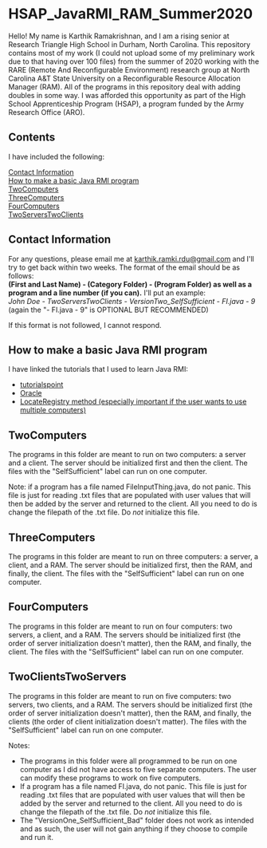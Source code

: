 # HSAP_JavaRMI_RAM_Summer2020
Hello! My name is Karthik Ramakrishnan, and I am a rising senior at Research Triangle High School in Durham, North Carolina. This repository contains most of my work (I could not upload some of my preliminary work due to that having over 100 files) from the summer of 2020 working with the RARE (Remote And Reconfigurable Environment) research group at North Carolina A&T State University on a Reconfigurable Resource Allocation Manager (RAM). All of the programs in this repository deal with adding doubles in some way. I was afforded this opportunity as part of the High School Apprenticeship Program (HSAP), a program funded by the Army Research Office (ARO).

## Contents
I have included the following: <br/>

[Contact Information](https://github.com/K-Ramki/HSAP_JavaRMI_RAM_Summer2020#contact-information) <br/>
[How to make a basic Java RMI program](https://github.com/K-Ramki/HSAP_JavaRMI_RAM_Summer2020#how-to-make-a-basic-java-rmi-program) <br/>
[TwoComputers](https://github.com/K-Ramki/HSAP_JavaRMI_RAM_Summer2020#twocomputers) <br/>
[ThreeComputers](https://github.com/K-Ramki/HSAP_JavaRMI_RAM_Summer2020#threecomputers) <br/>
[FourComputers](https://github.com/K-Ramki/HSAP_JavaRMI_RAM_Summer2020#fourcomputers) <br/>
[TwoServersTwoClients](https://github.com/K-Ramki/HSAP_JavaRMI_RAM_Summer2020#twoclientstwoservers)

## Contact Information
For any questions, please email me at karthik.ramki.rdu@gmail.com and I'll try to get back within two weeks. The format of the email should be as follows:<br/>
**(First and Last Name) - (Category Folder) - (Program Folder) as well as a program and a line number (if you can).**
I'll put an example:<br/>
*John Doe - TwoServersTwoClients - VersionTwo_SelfSufficient - FI.java - 9*
(again the "- FI.java - 9" is OPTIONAL BUT RECOMMENDED)

If this format is not followed, I cannot respond.

## How to make a basic Java RMI program
I have linked the tutorials that I used to learn Java RMI:
* [tutorialspoint](https://www.tutorialspoint.com/java_rmi/java_rmi_introduction.htm) <br/>
* [Oracle](https://docs.oracle.com/javase/tutorial/rmi/) <br/>
* [LocateRegistry method (especially important if the user wants to use multiple computers)](https://docs.oracle.com/javase/7/docs/api/java/rmi/registry/LocateRegistry.html)

## TwoComputers
The programs in this folder are meant to run on two computers: a server and a client. The server should be initialized first and then the client. The files with the "SelfSufficient" label can run on one computer. <br/>

Note: if a program has a file named FileInputThing.java, do not panic. This file is just for reading .txt files that are populated with user values that will then be added by the server and returned to the client. All you need to do is change the filepath of the .txt file. Do *not* initialize this file.

## ThreeComputers
The programs in this folder are meant to run on three computers: a server, a client, and a RAM. The server should be initialized first, then the RAM, and finally, the client. The files with the "SelfSufficient" label can run on one computer.

## FourComputers
The programs in this folder are meant to run on four computers: two servers, a client, and a RAM. The servers should be initialized first (the order of server initialization doesn't matter), then the RAM, and finally, the client. The files with the "SelfSufficient" label can run on one computer.

## TwoClientsTwoServers
The programs in this folder are meant to run on five computers: two servers, two clients, and a RAM. The servers should be initialized first (the order of server initialization doesn't matter), then the RAM, and finally, the clients (the order of client initialization doesn't matter). The files with the "SelfSufficient" label can run on one computer.

Notes: 
* The programs in this folder were all programmed to be run on one computer as I did not have access to five separate computers. The user can modify these programs to work on five computers. <br/>
* If a program has a file named FI.java, do not panic. This file is just for reading .txt files that are populated with user values that will then be added by the server and returned to the client. All you need to do is change the filepath of the .txt file. Do *not* initialize this file. <br/>
* The "VersionOne_SelfSufficient_Bad" folder does not work as intended and as such, the user will not gain anything if they choose to compile and run it.
